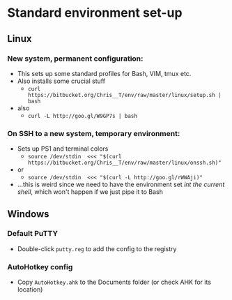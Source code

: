# Standard environment set-up

## Linux

### New system, permanent configuration:

* This sets up some standard profiles for Bash, VIM, tmux etc.
* Also installs some crucial stuff
    - `curl https://bitbucket.org/Chris__T/env/raw/master/linux/setup.sh | bash`
* also
    - `curl -L http://goo.gl/W9GP7s | bash`

### On SSH to a new system, temporary environment:

* Sets up PS1 and terminal colors
    - `source /dev/stdin  <<< "$(curl https://bitbucket.org/Chris__T/env/raw/master/linux/onssh.sh)"`
* or
    - `source /dev/stdin  <<< "$(curl -L http://goo.gl/rWWAji)"`
* ...this is weird since we need to have the environment set _int the current shell_, which won't happen if we just pipe it to Bash

## Windows

### Default PuTTY

* Double-click `putty.reg` to add the config to the registry

### AutoHotkey config

* Copy `AutoHotkey.ahk` to the Documents folder (or check AHK for its location)
